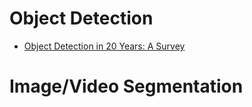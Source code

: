 # Object Detection 
- [Object Detection in 20 Years: A Survey](https://arxiv.org/abs/1905.05055)  
# Image/Video Segmentation  